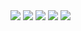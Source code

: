 <img src="https://github.com/tma533026/Atmosphere/releases/download/V1.2.2/1.jpg">
<img src="https://github.com/tma533026/Atmosphere/releases/download/V1.2.2/2.jpg">
<img src="https://github.com/tma533026/Atmosphere/releases/download/V1.2.2/3.jpg">
<img src="https://github.com/tma533026/Atmosphere/releases/download/V1.2.2/4.jpg">
<img src="https://github.com/tma533026/Atmosphere/releases/download/V1.2.2/5.jpg">
